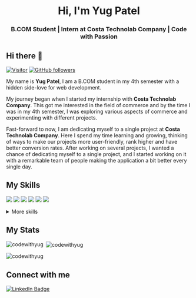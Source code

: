 <h1 align="center">Hi, I'm Yug Patel</h1>
<h3 align="center">B.COM Student | Intern at Costa Technolab Company | Code with Passion</h3>

## Hi there 👋
[![Visitor](https://visitor-badge.laobi.icu/badge?page_id=codewithyug.codewithyug)](https://github.com/codewithyug) [![GitHub followers](https://img.shields.io/github/followers/codewithyug.svg?style=social&label=Follow)](https://github.com/codewithyug?tab=followers)

My name is **Yug Patel**, I am a B.COM student in my 4th semester with a hidden side-love for web development.

My journey began when I started my internship with **Costa Technolab Company**. This got me interested in the field of commerce and by the time I was in my 4th semester, I was exploring various aspects of commerce and experimenting with different projects.

Fast-forward to now, I am dedicating myself to a single project at **Costa Technolab Company**. Here I spend my time learning and growing, thinking of ways to make our projects more user-friendly, rank higher and have better conversion rates. After working on several projects, I wanted a chance of dedicating myself to a single project, and I started working on it with a remarkable team of people making the application a bit better every single day.

## My Skills
![](https://img.shields.io/badge/Code-JavaScript-blue)
![](https://img.shields.io/badge/Code-HTML-blue)
![](https://img.shields.io/badge/Code-JavaScript-blue)
![](https://img.shields.io/badge/Code-PHP-blue)
![](https://img.shields.io/badge/Code-CSS-blue)
![](https://img.shields.io/badge/Code-SCSS-blue)


<details>
<summary>More skills</summary>
<br />

### Frameworks
![](https://img.shields.io/badge/Frameworks-Wordpress-orange)
![](https://img.shields.io/badge/Frameworks-Shopify-orange)

### Tools
![](https://img.shields.io/badge/Tools-VSCode-red)
![](https://img.shields.io/badge/Tools-Figma-red)

### Processes
![](https://img.shields.io/badge/Processes-Scrum-yellowgreen)
![](https://img.shields.io/badge/Processes-Agile-yellowgreen)
![](https://img.shields.io/badge/Processes-Leadership-yellowgreen)

</details>

## My Stats

<p><img align="left" src="https://github-readme-stats.vercel.app/api/top-langs?username=codewithyug&show_icons=true&locale=en&layout=compact" alt="codewithyug" /></p>

<p>&nbsp;<img align="center" src="https://github-readme-stats.vercel.app/api?username=codewithyug&show_icons=true&locale=en" alt="codewithyug" /></p>

<p><img align="center" src="https://github-readme-streak-stats.herokuapp.com/?user=codewithyug&" alt="codewithyug" /></p>

## Connect with me
[![LinkedIn Badge](https://img.shields.io/badge/LinkedIn-Profile-informational?style=flat&logo=linkedin&logoColor=white&color=0D76A8)](https://www.linkedin.com/in/yug-maniya-7a026427a/)
